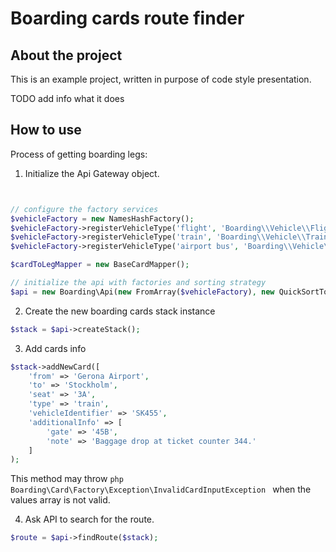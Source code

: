 # Boarding cards route finder

## About the project

This is an example project, written in purpose of code style presentation.

TODO add info what it does

## How to use

Process of getting boarding legs:
1. Initialize the Api Gateway object.

```php


// configure the factory services
$vehicleFactory = new NamesHashFactory();
$vehicleFactory->registerVehicleType('flight', 'Boarding\\Vehicle\\Flight');
$vehicleFactory->registerVehicleType('train', 'Boarding\\Vehicle\\Train');
$vehicleFactory->registerVehicleType('airport bus', 'Boarding\\Vehicle\\AirportBus');

$cardToLegMapper = new BaseCardMapper();

// initialize the api with factories and sorting strategy
$api = new Boarding\Api(new FromArray($vehicleFactory), new QuickSortTopological($cardToLegMapper));

```

2. Create the new boarding cards stack instance

```php
$stack = $api->createStack();
```

3. Add cards info

```php
$stack->addNewCard([
    'from' => 'Gerona Airport',
    'to' => 'Stockholm',
    'seat' => '3A',
    'type' => 'train',
    'vehicleIdentifier' => 'SK455',
    'additionalInfo' => [
        'gate' => '45B',
        'note' => 'Baggage drop at ticket counter 344.'
    ]
);
```

This method may throw ```php Boarding\Card\Factory\Exception\InvalidCardInputException ``` when the values array is not valid.

4. Ask API to search for the route.

```php
$route = $api->findRoute($stack);
```
